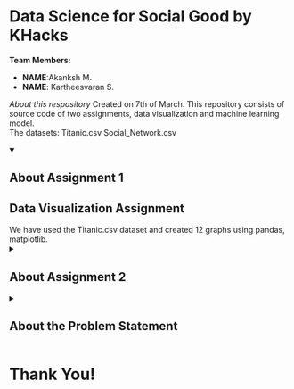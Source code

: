 # Data Science for Social Good by KHacks

**Team Members:**
- **NAME**:Akanksh M.
- **NAME**: Kartheesvaran S.

_About this respository_
Created on 7th of March. This repository consists of source code of two assignments, data visualization and machine learning model. <br>
The datasets:
Titanic.csv
Social_Network.csv

<details id=1 open>
<summary><h2>About Assignment 1</h2></summary>
  <h2>Data Visualization Assignment</h2>
  We have used the Titanic.csv dataset and created 12 graphs using pandas, matplotlib.
 </details>
<details id=2>
<summary><h2>About Assignment 2</h2></summary>
  <h2>Machine Learning Model</h2>
  We have used the Social_Network.csv dataset and created a mahcine learning model using the KNN classification algorithm.The model analyses the performance of the    classifier with various performance measures such as confusion matrix, accuracy, recall, precision, specificity, f-score, Receiver operating characteristic (ROC) curve and Area Under Curve (AUC) score. g and displays the information in a graph. Also, the model displays the accuracy details of Kmean=3,5,7,9,11.
</details>
<details id=3>
  <summary><h2>About the Problem Statement</h2></summary>
  <h2>Machine Learning Model for understanding rainfall pattern</h2>
  This ML model analyses and understands the rainfall pattern considering the district-wise rainfall data from the datasets.
  <i>Model Under Development</i>
</details>
 
  
  
  <h1>Thank You!</h1>
